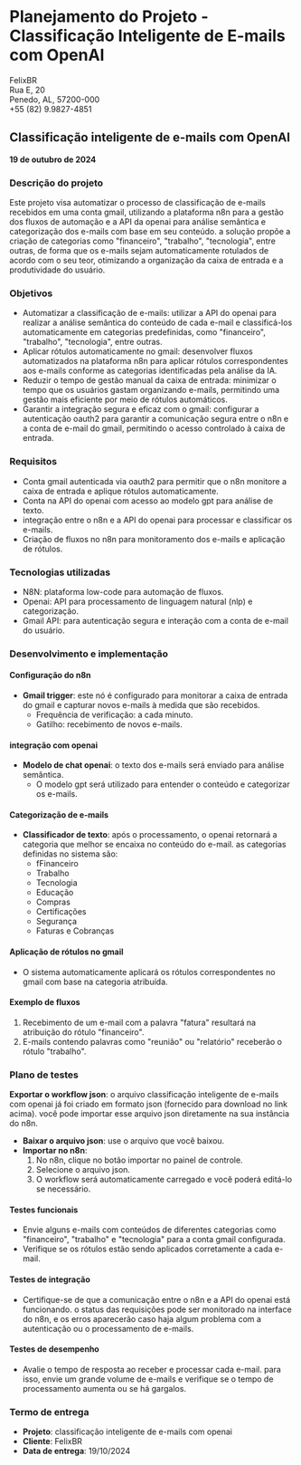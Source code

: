 # Planejamento do Projeto - Classificação Inteligente de E-mails com OpenAI

FelixBR  
Rua E, 20  
Penedo, AL, 57200-000  
+55 (82) 9.9827-4851  

## Classificação inteligente de e-mails com OpenAI  
**19 de outubro de 2024**  

### Descrição do projeto
Este projeto visa automatizar o processo de classificação de e-mails recebidos em uma conta gmail, utilizando a plataforma n8n para a gestão dos fluxos de automação e a API da openai para análise semântica e categorização dos e-mails com base em seu conteúdo. a solução propõe a criação de categorias como "financeiro", "trabalho", "tecnologia", entre outras, de forma que os e-mails sejam automaticamente rotulados de acordo com o seu teor, otimizando a organização da caixa de entrada e a produtividade do usuário.

### Objetivos
- Automatizar a classificação de e-mails: utilizar a API do openai para realizar a análise semântica do conteúdo de cada e-mail e classificá-los automaticamente em categorias predefinidas, como "financeiro", "trabalho", "tecnologia", entre outras.
- Aplicar rótulos automaticamente no gmail: desenvolver fluxos automatizados na plataforma n8n para aplicar rótulos correspondentes aos e-mails conforme as categorias identificadas pela análise da IA.
- Reduzir o tempo de gestão manual da caixa de entrada: minimizar o tempo que os usuários gastam organizando e-mails, permitindo uma gestão mais eficiente por meio de rótulos automáticos.
- Garantir a integração segura e eficaz com o gmail: configurar a autenticação oauth2 para garantir a comunicação segura entre o n8n e a conta de e-mail do gmail, permitindo o acesso controlado à caixa de entrada.

### Requisitos
- Conta gmail autenticada via oauth2 para permitir que o n8n monitore a caixa de entrada e aplique rótulos automaticamente.
- Conta na API do openai com acesso ao modelo gpt para análise de texto.
- integração entre o n8n e a API do openai para processar e classificar os e-mails.
- Criação de fluxos no n8n para monitoramento dos e-mails e aplicação de rótulos.

### Tecnologias utilizadas
- N8N: plataforma low-code para automação de fluxos.
- Openai: API para processamento de linguagem natural (nlp) e categorização.
- Gmail API: para autenticação segura e interação com a conta de e-mail do usuário.

### Desenvolvimento e implementação

#### Configuração do n8n
- **Gmail trigger**: este nó é configurado para monitorar a caixa de entrada do gmail e capturar novos e-mails à medida que são recebidos.
  - Frequência de verificação: a cada minuto.
  - Gatilho: recebimento de novos e-mails.

#### integração com openai
- **Modelo de chat openai**: o texto dos e-mails será enviado para análise semântica.
  - O modelo gpt será utilizado para entender o conteúdo e categorizar os e-mails.

#### Categorização de e-mails
- **Classificador de texto**: após o processamento, o openai retornará a categoria que melhor se encaixa no conteúdo do e-mail. as categorias definidas no sistema são:
  - fFinanceiro
  - Trabalho
  - Tecnologia
  - Educação
  - Compras
  - Certificações
  - Segurança
  - Faturas e Cobranças

#### Aplicação de rótulos no gmail
- O sistema automaticamente aplicará os rótulos correspondentes no gmail com base na categoria atribuída.

#### Exemplo de fluxos
1. Recebimento de um e-mail com a palavra "fatura" resultará na atribuição do rótulo "financeiro".
2. E-mails contendo palavras como "reunião" ou "relatório" receberão o rótulo "trabalho".

### Plano de testes
**Exportar o workflow json**: o arquivo classificação inteligente de e-mails com openai já foi criado em formato json (fornecido para download no link acima). você pode importar esse arquivo json diretamente na sua instância do n8n.

- **Baixar o arquivo json**: use o arquivo que você baixou.
- **Importar no n8n**:
  1. No n8n, clique no botão importar no painel de controle.
  2. Selecione o arquivo json.
  3. O workflow será automaticamente carregado e você poderá editá-lo se necessário.

#### Testes funcionais
- Envie alguns e-mails com conteúdos de diferentes categorias como "financeiro", "trabalho" e "tecnologia" para a conta gmail configurada.
- Verifique se os rótulos estão sendo aplicados corretamente a cada e-mail.

#### Testes de integração
- Certifique-se de que a comunicação entre o n8n e a API do openai está funcionando. o status das requisições pode ser monitorado na interface do n8n, e os erros aparecerão caso haja algum problema com a autenticação ou o processamento de e-mails.

#### Testes de desempenho
- Avalie o tempo de resposta ao receber e processar cada e-mail. para isso, envie um grande volume de e-mails e verifique se o tempo de processamento aumenta ou se há gargalos.

### Termo de entrega
- **Projeto**: classificação inteligente de e-mails com openai
- **Cliente**: FelixBR
- **Data de entrega**: 19/10/2024
